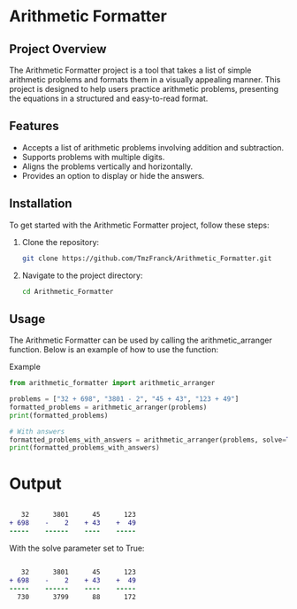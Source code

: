 # Arithmetic Formatter

## Project Overview
The Arithmetic Formatter project is a tool that takes a list of simple arithmetic problems and formats them in a visually appealing manner. This project is designed to help users practice arithmetic problems, presenting the equations in a structured and easy-to-read format.

## Features
- Accepts a list of arithmetic problems involving addition and subtraction.
- Supports problems with multiple digits.
- Aligns the problems vertically and horizontally.
- Provides an option to display or hide the answers.

## Installation
To get started with the Arithmetic Formatter project, follow these steps:

1. Clone the repository:
   ```bash
   git clone https://github.com/TmzFranck/Arithmetic_Formatter.git
   ```
2. Navigate to the project directory:

    ```bash
    cd Arithmetic_Formatter
    ```

## Usage
The Arithmetic Formatter can be used by calling the arithmetic_arranger function. Below is an example of how to use the function:

Example
```python
from arithmetic_formatter import arithmetic_arranger

problems = ["32 + 698", "3801 - 2", "45 + 43", "123 + 49"]
formatted_problems = arithmetic_arranger(problems)
print(formatted_problems)

# With answers
formatted_problems_with_answers = arithmetic_arranger(problems, solve=True)
print(formatted_problems_with_answers)
``` 

# Output

```diff

   32      3801      45      123
+ 698    -    2    + 43    +  49
-----    ------    ----    -----
```

With the solve parameter set to True:

```diff

   32      3801      45      123
+ 698    -    2    + 43    +  49
-----    ------    ----    -----
  730      3799      88      172
```